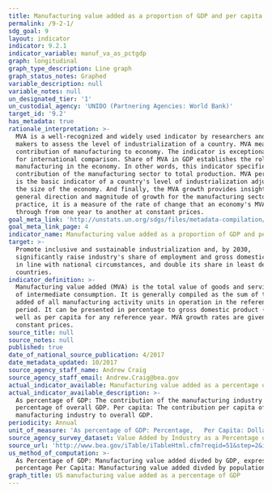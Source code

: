 ```yaml
---
title: Manufacturing value added as a proportion of GDP and per capita
permalink: /9-2-1/
sdg_goal: 9
layout: indicator
indicator: 9.2.1
indicator_variable: manuf_va_as_pctgdp
graph: longitudinal
graph_type_description: Line graph
graph_status_notes: Graphed
variable_description: null
variable_notes: null
un_designated_tier: '1'
un_custodial_agency: 'UNIDO (Partnering Agencies: World Bank)'
target_id: '9.2'
has_metadata: true
rationale_interpretation: >-
  MVA is a well-recognized and widely used indicator by researchers and policy
  makers to assess the level of industrialization of a country. MVA measures the
  contribution of manufacturing to economy. The indicator is exceptionally good
  for international comparison. Share of MVA in GDP establishes the role of
  manufacturing in the economy. In other words, this indicator specifies the
  contribution of the manufacturing sector to total production. MVA per capita
  is the basic indicator of a country's level of industrialization adjusted for
  the size of the economy. And finally, the MVA growth provides insight into the
  general direction and magnitude of growth for the manufacturing sector. In
  practice, it is a measure of the rate of change that an economy's MVA goes
  through from one year to another at constant prices.
goal_meta_link: 'http://unstats.un.org/sdgs/files/metadata-compilation/Metadata-Goal-9.pdf'
goal_meta_link_page: 4
indicator_name: Manufacturing value added as a proportion of GDP and per capita
target: >-
  Promote inclusive and sustainable industrialization and, by 2030,
  significantly raise industry's share of employment and gross domestic product,
  in line with national circumstances, and double its share in least developed
  countries.
indicator_definition: >-
  Manufacturing value added (MVA) is the total value of goods and services net
  of intermediate consumption. It is generally compiled as the sum of the value
  added of all manufacturing activity units in operation in the reference
  period. It can be presented in percentage to gross domestic product (GDP) as
  well as per capita for any reference year. MVA growth rates are given at
  constant prices.
source_title: null
source_notes: null
published: true
date_of_national_source_publication: 4/2017
date_metadata_updated: 10/2017
source_agency_staff_name: Andrew Craig
source_agency_staff_email: Andrew.Craig@bea.gov
actual_indicator_available: Manufacturing value added as a percentage of GDP and per capita
actual_indicator_available_description: >-
  As percentage of GDP: The contribution of the manufacturing industry as a
  percentage of overall GDP. Per capita: The contribution per capita of the
  manufacturing industry to overall GDP.
periodicity: Annual
unit_of_measure: 'As percentage of GDP: Percentage,   Per Capita: Dollars'
source_agency_survey_dataset: Value Added by Industry as a Percentage of Gross Domestic Product
source_url: 'http://www.bea.gov/iTable/iTableHtml.cfm?reqid=51&step=2&isuri=1'
us_method_of_computation: >-
  As Percentage of GDP: Manufacturing value added divded by GDP, expressed as a
  percentage Per Capita: Manufacturing value added divded by population
graph_title: US manufacturing value added as a percentage of GDP
---
```

